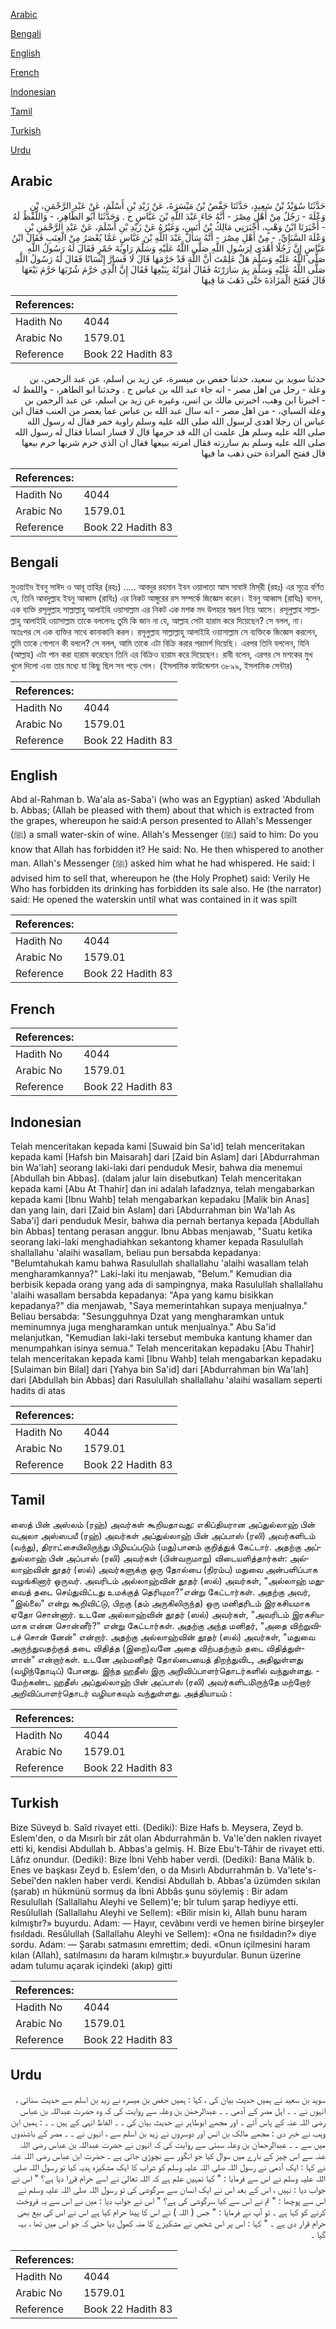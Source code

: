 [Arabic](#arabic)

[Bengali](#bengali)

[English](#english)

[French](#french)

[Indonesian](#indonesian)

[Tamil](#tamil)

[Turkish](#turkish)

[Urdu](#urdu)

## Arabic


<div dir="rtl" lang="ar" style={{fontSize:'larger',backgroundColor:'#f8f9fa',padding:20}}>
حَدَّثَنَا سُوَيْدُ بْنُ سَعِيدٍ، حَدَّثَنَا حَفْصُ بْنُ مَيْسَرَةَ، عَنْ زَيْدِ بْنِ أَسْلَمَ، عَنْ عَبْدِ الرَّحْمَنِ، بْنِ وَعْلَةَ - رَجُلٌ مِنْ أَهْلِ مِصْرَ - أَنَّهُ جَاءَ عَبْدَ اللَّهِ بْنَ عَبَّاسٍ ح . وَحَدَّثَنَا أَبُو الطَّاهِرِ، - وَاللَّفْظُ لَهُ - أَخْبَرَنَا ابْنُ وَهْبٍ، أَخْبَرَنِي مَالِكُ بْنُ أَنَسٍ، وَغَيْرُهُ عَنْ زَيْدِ بْنِ أَسْلَمَ، عَنْ عَبْدِ الرَّحْمَنِ بْنِ وَعْلَةَ السَّبَإِيِّ، - مِنْ أَهْلِ مِصْرَ - أَنَّهُ سَأَلَ عَبْدَ اللَّهِ بْنَ عَبَّاسٍ عَمَّا يُعْصَرُ مِنْ الْعِنَبِ فَقَالَ ابْنُ عَبَّاسٍ إِنَّ رَجُلًا أَهْدَى لِرَسُولِ اللَّهِ صَلَّى اللَّهُ عَلَيْهِ وَسَلَّمَ رَاوِيَةَ خَمْرٍ فَقَالَ لَهُ رَسُولُ اللَّهِ صَلَّى اللَّهُ عَلَيْهِ وَسَلَّمَ هَلْ عَلِمْتَ أَنَّ اللَّهَ قَدْ حَرَّمَهَا قَالَ لَا فَسَارَّ إِنْسَانًا فَقَالَ لَهُ رَسُولُ اللَّهِ صَلَّى اللَّهُ عَلَيْهِ وَسَلَّمَ بِمَ سَارَرْتَهُ فَقَالَ أَمَرْتُهُ بِبَيْعِهَا فَقَالَ إِنَّ الَّذِي حَرَّمَ شُرْبَهَا حَرَّمَ بَيْعَهَا قَالَ فَفَتَحَ الْمَزَادَةَ حَتَّى ذَهَبَ مَا فِيهَا
</div>
<div style={{backgroundColor:'#f8f9fa',padding:20, marginBottom: 10}}><table> <thead> <tr> <th>References:</th> <th></th> </tr> </thead> <tbody><tr><td>Hadith No</td><td>4044</td></tr><tr><td>Arabic No</td><td>1579.01</td></tr><tr><td>Reference</td><td>Book 22 Hadith 83</td></tr></tbody></table></div>


<div dir="rtl" lang="ar" style={{fontSize:'larger',backgroundColor:'#f8f9fa',padding:20}}>
حدثنا سويد بن سعيد، حدثنا حفص بن ميسرة، عن زيد بن اسلم، عن عبد الرحمن، بن وعلة - رجل من اهل مصر - انه جاء عبد الله بن عباس ح . وحدثنا ابو الطاهر، - واللفظ له - اخبرنا ابن وهب، اخبرني مالك بن انس، وغيره عن زيد بن اسلم، عن عبد الرحمن بن وعلة السباي، - من اهل مصر - انه سال عبد الله بن عباس عما يعصر من العنب فقال ابن عباس ان رجلا اهدى لرسول الله صلى الله عليه وسلم راوية خمر فقال له رسول الله صلى الله عليه وسلم هل علمت ان الله قد حرمها قال لا فسار انسانا فقال له رسول الله صلى الله عليه وسلم بم ساررته فقال امرته ببيعها فقال ان الذي حرم شربها حرم بيعها قال ففتح المزادة حتى ذهب ما فيها
</div>
<div style={{backgroundColor:'#f8f9fa',padding:20, marginBottom: 10}}><table> <thead> <tr> <th>References:</th> <th></th> </tr> </thead> <tbody><tr><td>Hadith No</td><td>4044</td></tr><tr><td>Arabic No</td><td>1579.01</td></tr><tr><td>Reference</td><td>Book 22 Hadith 83</td></tr></tbody></table></div>

## Bengali


<div dir="ltr" lang="bn" style={{fontSize:'larger',backgroundColor:'#f8f9fa',padding:20}}>
সুওয়াইদ ইবনু সাঈদ ও আবূ তাহির (রহঃ) ..... আবদুর রহমান ইবন ওয়ালাতা আস সাবাঈ মিস্‌রী (রহঃ) এর সূত্রে বর্ণিত যে, তিনি আবদুল্লাহ ইবনু আব্বাস (রাযিঃ) এর নিকট আঙ্গুরের রস সম্পর্কে জিজ্ঞেস করেন। ইবনু আব্বাস (রাযিঃ) বলেন, এক ব্যক্তি রসূলুল্লাহ সাল্লাল্লাহু আলাইহি ওয়াসাল্লাম এর নিকট এক মশক মদ উপহার স্বরূপ নিয়ে আসে। রসূলুল্লাহ সাল্লাল্লাহু আলাইহি ওয়াসাল্লাম তাকে বললেনঃ তুমি কি জান না যে, আল্লাহ সেটা হারাম করে দিয়েছেন? সে বলল, না। অতঃপর সে এক ব্যক্তির সাথে কানাকানি করল। রসূলুল্লাহ সাল্লাল্লাহু আলাইহি ওয়াসাল্লাম সে ব্যক্তিকে জিজ্ঞেস করলেন, তুমি তাকে গোপনে কী বললে? সে বলল, আমি তাকে এটা বিক্রি করার পরামর্শ দিয়েছি। এরপর তিনি বললেন, যিনি (আল্লাহ) এটা পান করা হারাম করেছেন তিনি এর বিক্রিও হারাম করে দিয়েছেন। রাবী বলেন, এরপর সে মশকের মুখ খুলে দিলো এবং তার মধ্যে যা কিছু ছিল সব পড়ে গেল। (ইসলামিক ফাউন্ডেশন ৩৮৯৯, ইসলামিক সেন্টার)
</div>
<div style={{backgroundColor:'#f8f9fa',padding:20, marginBottom: 10}}><table> <thead> <tr> <th>References:</th> <th></th> </tr> </thead> <tbody><tr><td>Hadith No</td><td>4044</td></tr><tr><td>Arabic No</td><td>1579.01</td></tr><tr><td>Reference</td><td>Book 22 Hadith 83</td></tr></tbody></table></div>

## English


<div dir="ltr" lang="en" style={{fontSize:'larger',backgroundColor:'#f8f9fa',padding:20}}>
Abd al-Rahman b. Wa'ala as-Saba'i (who was an Egyptian) asked 'Abdullah b. Abbas; (Allah be pleased with them) about that which is extracted from the grapes, whereupon he said:A person presented to Allah's Messenger (ﷺ) a small water-skin of wine. Allah's Messenger (ﷺ) said to him: Do you know that Allah has forbidden it? He said: No. He then whispered to another man. Allah's Messenger (ﷺ) asked him what he had whispered. He said: I advised him to sell that, whereupon he (the Holy Prophet) said: Verily He Who has forbidden its drinking has forbidden its sale also. He (the narrator) said: He opened the waterskin until what was contained in it was spilt
</div>
<div style={{backgroundColor:'#f8f9fa',padding:20, marginBottom: 10}}><table> <thead> <tr> <th>References:</th> <th></th> </tr> </thead> <tbody><tr><td>Hadith No</td><td>4044</td></tr><tr><td>Arabic No</td><td>1579.01</td></tr><tr><td>Reference</td><td>Book 22 Hadith 83</td></tr></tbody></table></div>

## French


<div dir="ltr" lang="fr" style={{fontSize:'larger',backgroundColor:'#f8f9fa',padding:20}}>

</div>
<div style={{backgroundColor:'#f8f9fa',padding:20, marginBottom: 10}}><table> <thead> <tr> <th>References:</th> <th></th> </tr> </thead> <tbody><tr><td>Hadith No</td><td>4044</td></tr><tr><td>Arabic No</td><td>1579.01</td></tr><tr><td>Reference</td><td>Book 22 Hadith 83</td></tr></tbody></table></div>

## Indonesian


<div dir="ltr" lang="id" style={{fontSize:'larger',backgroundColor:'#f8f9fa',padding:20}}>
Telah menceritakan kepada kami [Suwaid bin Sa'id] telah menceritakan kepada kami [Hafsh bin Maisarah] dari [Zaid bin Aslam] dari [Abdurrahman bin Wa'lah] seorang laki-laki dari penduduk Mesir, bahwa dia menemui [Abdullah bin Abbas]. (dalam jalur lain disebutkan) Telah menceritakan kepada kami [Abu At Thahir] dan ini adalah lafadznya, telah mengabarkan kepada kami [Ibnu Wahb] telah mengabarkan kepadaku [Malik bin Anas] dan yang lain, dari [Zaid bin Aslam] dari [Abdurrahman bin Wa'lah As Saba'i] dari penduduk Mesir, bahwa dia pernah bertanya kepada [Abdullah bin Abbas] tentang perasan anggur. Ibnu Abbas menjawab, "Suatu ketika seorang laki-laki menghadiahkan sekantong khamer kepada Rasulullah shallallahu 'alaihi wasallam, beliau pun bersabda kepadanya: "Belumtahukah kamu bahwa Rasulullah shallallahu 'alaihi wasallam telah mengharamkannya?" Laki-laki itu menjawab, "Belum." Kemudian dia berbisik kepada orang yang ada di sampingnya, maka Rasulullah shallallahu 'alaihi wasallam bersabda kepadanya: "Apa yang kamu bisikkan kepadanya?" dia menjawab, "Saya memerintahkan supaya menjualnya." Beliau bersabda: "Sesungguhnya Dzat yang mengharamkan untuk meminumnya juga mengharamkan untuk menjualnya." Abu Sa'id melanjutkan, "Kemudian laki-laki tersebut membuka kantung khamer dan menumpahkan isinya semua." Telah menceritakan kepadaku [Abu Thahir] telah menceritakan kepada kami [Ibnu Wahb] telah mengabarkan kepadaku [Sulaiman bin Bilal] dari [Yahya bin Sa'id] dari [Abdurrahman bin Wa'lah] dari [Abdullah bin Abbas] dari Rasulullah shallallahu 'alaihi wasallam seperti hadits di atas
</div>
<div style={{backgroundColor:'#f8f9fa',padding:20, marginBottom: 10}}><table> <thead> <tr> <th>References:</th> <th></th> </tr> </thead> <tbody><tr><td>Hadith No</td><td>4044</td></tr><tr><td>Arabic No</td><td>1579.01</td></tr><tr><td>Reference</td><td>Book 22 Hadith 83</td></tr></tbody></table></div>

## Tamil


<div dir="ltr" lang="ta" style={{fontSize:'larger',backgroundColor:'#f8f9fa',padding:20}}>
ஸைத் பின் அஸ்லம் (ரஹ்) அவர்கள் கூறியதாவது: எகிப்தியரான அப்துல்லாஹ் பின் வஅலா அஸ்ஸபயீ (ரஹ்) அவர்கள் அப்துல்லாஹ் பின் அப்பாஸ் (ரலி) அவர்களிடம் (வந்து), திராட்சையிலிருந்து பிழியப்படும் (மது)பானம் குறித்துக் கேட்டார். அதற்கு அப்துல்லாஹ் பின் அப்பாஸ் (ரலி) அவர்கள் (பின்வருமாறு) விடையளித்தார்கள்: அல்லாஹ்வின் தூதர் (ஸல்) அவர்களுக்கு ஒரு தோல்பை (நிரம்ப) மதுவை அன்பளிப்பாக வழங்கினார் ஒருவர். அவரிடம் அல்லாஹ்வின் தூதர் (ஸல்) அவர்கள், "அல்லாஹ் மதுவைத் தடை செய்துவிட்டது உமக்குத் தெரியுமா?"என்று கேட்டார்கள். அதற்கு அவர், "இல்லை" என்று கூறிவிட்டு, பிறகு (தம் அருகிலிருந்த) ஒரு மனிதரிடம் இரகசியமாக ஏதோ சொன்னார். உடனே அல்லாஹ்வின் தூதர் (ஸல்) அவர்கள், "அவரிடம் இரகசியமாக என்ன சொன்னீர்?" என்று கேட்டார்கள். அதற்கு அந்த மனிதர், "அதை விற்றுவிடச் சொன் னேன்" என்றார். அதற்கு அல்லாஹ்வின் தூதர் (ஸல்) அவர்கள், "மதுவை அருந்துவதற்குத் தடை விதித்த (இறை)வனே அதை விற்பதற்கும் தடை விதித்துள்ளான்" என்றார்கள். உடனே அம்மனிதர் தோல்பையைத் திறந்துவிட, அதிலுள்ளது (வழிந்தோடிப்) போனது. இந்த ஹதீஸ் இரு அறிவிப்பாளர்தொடர்களில் வந்துள்ளது. - மேற்கண்ட ஹதீஸ் அப்துல்லாஹ் பின் அப்பாஸ் (ரலி) அவர்களிடமிருந்தே மற்றோர் அறிவிப்பாளர்தொடர் வழியாகவும் வந்துள்ளது. அத்தியாயம் :
</div>
<div style={{backgroundColor:'#f8f9fa',padding:20, marginBottom: 10}}><table> <thead> <tr> <th>References:</th> <th></th> </tr> </thead> <tbody><tr><td>Hadith No</td><td>4044</td></tr><tr><td>Arabic No</td><td>1579.01</td></tr><tr><td>Reference</td><td>Book 22 Hadith 83</td></tr></tbody></table></div>

## Turkish


<div dir="ltr" lang="tr" style={{fontSize:'larger',backgroundColor:'#f8f9fa',padding:20}}>
Bize Süveyd b. Saîd rivayet etti. (Dediki): Bize Hafs b. Meysera, Zeyd b. Eslem'den, o da Mısırlı bir zât olan Abdurrahmân b. Va'le'den naklen rivayet etti ki, kendisi Abdullah b. Abbas'a gelmiş. H. Bize Ebu't-Tâhir de rivayet etti. Lâfız onundur. (Dediki): Bize İbni Vehb haber verdi. (Dediki): Bana Mâlik b. Enes ve başkası Zeyd b. Eslem'den, o da Mısırlı Abdurrahmân b. Va'lete's-Sebeî'den naklen haber verdi. Kendisi Abdullah b. Abbas'a üzümden sıkılan (şarab) ın hükmünü sormuş da İbni Abbâs şunu söylemiş : Bir adam Resulullah (Sallallahu Aleyhi ve Sellem)'e; bîr tulum şarap hediyye etti. Resûlullah (Sallallahu Aleyhi ve Sellem): «Bilir misin ki, Allah bunu haram kılmıştır?» buyurdu. Adam: — Hayır, cevâbını verdi ve hemen birine birşeyler fısıldadı. Resûlullah (Sallallahu Aleyhi ve Sellem): «Ona ne fısıldadın?» diye sordu. Adam: — Şarabı satmasını emrettim; dedi. «Onun içilmesini haram kılan (Allah), satılmasını da haram kılmıştır.» buyurdular. Bunun üzerine adam tulumu açarak içindeki (akıp) gitti
</div>
<div style={{backgroundColor:'#f8f9fa',padding:20, marginBottom: 10}}><table> <thead> <tr> <th>References:</th> <th></th> </tr> </thead> <tbody><tr><td>Hadith No</td><td>4044</td></tr><tr><td>Arabic No</td><td>1579.01</td></tr><tr><td>Reference</td><td>Book 22 Hadith 83</td></tr></tbody></table></div>

## Urdu


<div dir="rtl" lang="ur" style={{fontSize:'larger',backgroundColor:'#f8f9fa',padding:20}}>
سوید بن سعید نے ہمیں حدیث بیان کی ، کہا : ہمیں حفص بن میسرہ نے زید بن اسلم سے حدیث سنائی ، انہوں نے ۔ ۔ اہل مصر کے آدمی ۔ ۔ عبدالرحمٰن بن وعلہ سے روایت کی کہ وہ حضرت عبداللہ بن عباس رضی اللہ عنہ کے پاس آئے ۔ اور مجھے ابوطاہر نے حدیث بیان کی ۔ ۔ الفاظ انہی کے ہیں ۔ ۔ : ہمیں ابن وہب نے خبر دی : مجھے مالک بن انس اور دوسروں نے زید بن اسلم سے ، انہوں نے ۔ ۔ مصر کے باشندوں میں سے ۔ ۔ عبدالرحمان بن وعلہ سبئی سے روایت کی کہ انہوں نے حضرت عبداللہ بن عباس رضی اللہ عنہ سے اس چیز کے بارے میں سوال کیا جو انگور سے نچوڑی جاتی ہے ۔ حضرت ابن عباس رضی اللہ عنہ نے کہا : ایک آدمی نے رسول اللہ صلی اللہ علیہ وسلم کو شراب کا ایک مشکیزہ ہدیہ کیا تو رسول اللہ صلی اللہ علیہ وسلم نے اس سے فرمایا : " کیا تمہیں علم ہے کہ اللہ تعالیٰ نے اسے حرام قررا دیا ہے؟ " اس نے جواب دیا : نہیں ، اس کے بعد اس نے ایک انسان سے سرگوشی کی تو رسول اللہ صلی اللہ علیہ وسلم نے اس سے پوچھا : " تم نے اس سے کیا سرگوشی کی ہے؟ " اس نے جواب دیا : میں نے اس سے یہ فروخت کرنے کو کہا ہے ۔ تو آپ نے فرمایا : " جس ( اللہ ) نے اس کا پینا حرام کیا ہے اس نے اس کی بیع بھی حرام قرار دی ہے ۔ " کہا : اس پر اس شخص نے مشکیزے کا منہ کھول دیا حتی کہ جو اس میں تھا ، بہہ گیا ۔
</div>
<div style={{backgroundColor:'#f8f9fa',padding:20, marginBottom: 10}}><table> <thead> <tr> <th>References:</th> <th></th> </tr> </thead> <tbody><tr><td>Hadith No</td><td>4044</td></tr><tr><td>Arabic No</td><td>1579.01</td></tr><tr><td>Reference</td><td>Book 22 Hadith 83</td></tr></tbody></table></div>